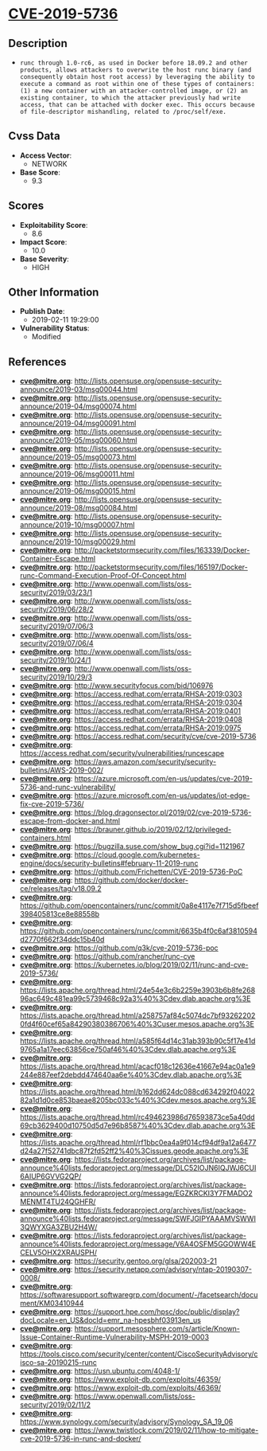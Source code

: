 
# [CVE-2019-5736](http://lists.opensuse.org/opensuse-security-announce/2019-03/msg00044.html)

## Description

- `runc through 1.0-rc6, as used in Docker before 18.09.2 and other products, allows attackers to overwrite the host runc binary (and consequently obtain host root access) by leveraging the ability to execute a command as root within one of these types of containers: (1) a new container with an attacker-controlled image, or (2) an existing container, to which the attacker previously had write access, that can be attached with docker exec. This occurs because of file-descriptor mishandling, related to /proc/self/exe.`

## Cvss Data

- **Access Vector**:
  - NETWORK
- **Base Score**:
  - 9.3

## Scores

- **Exploitability Score**:
  - 8.6
- **Impact Score**:
  - 10.0
- **Base Severity**:
  - HIGH

## Other Information

- **Publish Date**:
  - 2019-02-11 19:29:00
- **Vulnerability Status**:
  - Modified

## References

- **cve@mitre.org**: http://lists.opensuse.org/opensuse-security-announce/2019-03/msg00044.html
- **cve@mitre.org**: http://lists.opensuse.org/opensuse-security-announce/2019-04/msg00074.html
- **cve@mitre.org**: http://lists.opensuse.org/opensuse-security-announce/2019-04/msg00091.html
- **cve@mitre.org**: http://lists.opensuse.org/opensuse-security-announce/2019-05/msg00060.html
- **cve@mitre.org**: http://lists.opensuse.org/opensuse-security-announce/2019-05/msg00073.html
- **cve@mitre.org**: http://lists.opensuse.org/opensuse-security-announce/2019-06/msg00011.html
- **cve@mitre.org**: http://lists.opensuse.org/opensuse-security-announce/2019-06/msg00015.html
- **cve@mitre.org**: http://lists.opensuse.org/opensuse-security-announce/2019-08/msg00084.html
- **cve@mitre.org**: http://lists.opensuse.org/opensuse-security-announce/2019-10/msg00007.html
- **cve@mitre.org**: http://lists.opensuse.org/opensuse-security-announce/2019-10/msg00029.html
- **cve@mitre.org**: http://packetstormsecurity.com/files/163339/Docker-Container-Escape.html
- **cve@mitre.org**: http://packetstormsecurity.com/files/165197/Docker-runc-Command-Execution-Proof-Of-Concept.html
- **cve@mitre.org**: http://www.openwall.com/lists/oss-security/2019/03/23/1
- **cve@mitre.org**: http://www.openwall.com/lists/oss-security/2019/06/28/2
- **cve@mitre.org**: http://www.openwall.com/lists/oss-security/2019/07/06/3
- **cve@mitre.org**: http://www.openwall.com/lists/oss-security/2019/07/06/4
- **cve@mitre.org**: http://www.openwall.com/lists/oss-security/2019/10/24/1
- **cve@mitre.org**: http://www.openwall.com/lists/oss-security/2019/10/29/3
- **cve@mitre.org**: http://www.securityfocus.com/bid/106976
- **cve@mitre.org**: https://access.redhat.com/errata/RHSA-2019:0303
- **cve@mitre.org**: https://access.redhat.com/errata/RHSA-2019:0304
- **cve@mitre.org**: https://access.redhat.com/errata/RHSA-2019:0401
- **cve@mitre.org**: https://access.redhat.com/errata/RHSA-2019:0408
- **cve@mitre.org**: https://access.redhat.com/errata/RHSA-2019:0975
- **cve@mitre.org**: https://access.redhat.com/security/cve/cve-2019-5736
- **cve@mitre.org**: https://access.redhat.com/security/vulnerabilities/runcescape
- **cve@mitre.org**: https://aws.amazon.com/security/security-bulletins/AWS-2019-002/
- **cve@mitre.org**: https://azure.microsoft.com/en-us/updates/cve-2019-5736-and-runc-vulnerability/
- **cve@mitre.org**: https://azure.microsoft.com/en-us/updates/iot-edge-fix-cve-2019-5736/
- **cve@mitre.org**: https://blog.dragonsector.pl/2019/02/cve-2019-5736-escape-from-docker-and.html
- **cve@mitre.org**: https://brauner.github.io/2019/02/12/privileged-containers.html
- **cve@mitre.org**: https://bugzilla.suse.com/show_bug.cgi?id=1121967
- **cve@mitre.org**: https://cloud.google.com/kubernetes-engine/docs/security-bulletins#february-11-2019-runc
- **cve@mitre.org**: https://github.com/Frichetten/CVE-2019-5736-PoC
- **cve@mitre.org**: https://github.com/docker/docker-ce/releases/tag/v18.09.2
- **cve@mitre.org**: https://github.com/opencontainers/runc/commit/0a8e4117e7f715d5fbeef398405813ce8e88558b
- **cve@mitre.org**: https://github.com/opencontainers/runc/commit/6635b4f0c6af3810594d2770f662f34ddc15b40d
- **cve@mitre.org**: https://github.com/q3k/cve-2019-5736-poc
- **cve@mitre.org**: https://github.com/rancher/runc-cve
- **cve@mitre.org**: https://kubernetes.io/blog/2019/02/11/runc-and-cve-2019-5736/
- **cve@mitre.org**: https://lists.apache.org/thread.html/24e54e3c6b2259e3903b6b8fe26896ac649c481ea99c5739468c92a3%40%3Cdev.dlab.apache.org%3E
- **cve@mitre.org**: https://lists.apache.org/thread.html/a258757af84c5074dc7bf932622020fd4f60cef65a84290380386706%40%3Cuser.mesos.apache.org%3E
- **cve@mitre.org**: https://lists.apache.org/thread.html/a585f64d14c31ab393b90c5f17e41d9765a1a17eec63856ce750af46%40%3Cdev.dlab.apache.org%3E
- **cve@mitre.org**: https://lists.apache.org/thread.html/acacf018c12636e41667e94ac0a1e9244e887eef2debdd474640aa6e%40%3Cdev.dlab.apache.org%3E
- **cve@mitre.org**: https://lists.apache.org/thread.html/b162dd624dc088cd634292f0402282a1d1d0ce853baeae8205bc033c%40%3Cdev.mesos.apache.org%3E
- **cve@mitre.org**: https://lists.apache.org/thread.html/rc494623986d76593873ce5a40dd69cb3629400d10750d5d7e96b8587%40%3Cdev.dlab.apache.org%3E
- **cve@mitre.org**: https://lists.apache.org/thread.html/rf1bbc0ea4a9f014cf94df9a12a6477d24a27f52741dbc87f2fd52ff2%40%3Cissues.geode.apache.org%3E
- **cve@mitre.org**: https://lists.fedoraproject.org/archives/list/package-announce%40lists.fedoraproject.org/message/DLC52IOJN6IQJWJ6CUI6AIUP6GVVG2QP/
- **cve@mitre.org**: https://lists.fedoraproject.org/archives/list/package-announce%40lists.fedoraproject.org/message/EGZKRCKI3Y7FMADO2MENMT4TU24QGHFR/
- **cve@mitre.org**: https://lists.fedoraproject.org/archives/list/package-announce%40lists.fedoraproject.org/message/SWFJGIPYAAAMVSWWI3QWYXGA3ZBU2H4W/
- **cve@mitre.org**: https://lists.fedoraproject.org/archives/list/package-announce%40lists.fedoraproject.org/message/V6A4OSFM5GGOWW4ECELV5OHX2XRAUSPH/
- **cve@mitre.org**: https://security.gentoo.org/glsa/202003-21
- **cve@mitre.org**: https://security.netapp.com/advisory/ntap-20190307-0008/
- **cve@mitre.org**: https://softwaresupport.softwaregrp.com/document/-/facetsearch/document/KM03410944
- **cve@mitre.org**: https://support.hpe.com/hpsc/doc/public/display?docLocale=en_US&docId=emr_na-hpesbhf03913en_us
- **cve@mitre.org**: https://support.mesosphere.com/s/article/Known-Issue-Container-Runtime-Vulnerability-MSPH-2019-0003
- **cve@mitre.org**: https://tools.cisco.com/security/center/content/CiscoSecurityAdvisory/cisco-sa-20190215-runc
- **cve@mitre.org**: https://usn.ubuntu.com/4048-1/
- **cve@mitre.org**: https://www.exploit-db.com/exploits/46359/
- **cve@mitre.org**: https://www.exploit-db.com/exploits/46369/
- **cve@mitre.org**: https://www.openwall.com/lists/oss-security/2019/02/11/2
- **cve@mitre.org**: https://www.synology.com/security/advisory/Synology_SA_19_06
- **cve@mitre.org**: https://www.twistlock.com/2019/02/11/how-to-mitigate-cve-2019-5736-in-runc-and-docker/
